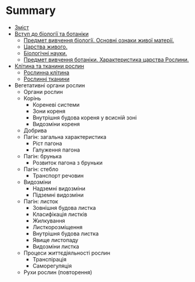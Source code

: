 # Summary

* [Зміст](README.md)
* [Вступ до бiологiї та ботанiки](1/predmet_vivchennya_biologi_osnovni_oznaki_zhivo_materi_oznachennya.md)
   * [Предмет вивчення бiологiї. Основнi ознаки живої матерiї.](1/predmet_vivchennya_biologi_osnovni_oznaki_zhivo_materi_oznachennya.md)
   * [Царства живого.](1/tsarstva_zhivogo.md)
   * [Бiологiчнi науки.](1/biologichni_nauki.md)
   * [Предмет вивчення ботанiки. Характеристика царства Рослини.](1/predmet_vivchennya_botaniki_harakteristika_tsarstva_roslini.md)
* [Клiтина та тканини рослин](2/roslinna_klitina.md)
   * [Рослинна клiтина](2/roslinna_klitina.md)
   * [Рослиннi тканини](2/roslinni_tkanini.md)
* Вегетативнi органи рослин
   * Органи рослин
   * Корiнь
       * Кореневi системи
       * Зони кореня
       * Внутрiшня будова кореня у всиснiй зонi
       * Видозмiни кореня
   * Добрива
   * Пагiн: загальна характеристика
       * Рiст пагона
       * Галуження пагона
   * Пагiн: брунька
       * Розвиток пагона з бруньки
   * Пагiн: стебло
       * Транспорт речовин
   * Видозмiни
       * Надземнi видозмiни
       * Пiдземнi видозмiни
   * Пагiн: листок
       * Зовнiшня будова листка
       * Класифiкацiя листкiв
       * Жилкування
       * Листкорозмiщення
       * Внутрiшня будова листка
       * Явище листопаду
       * Видозмiни листка
   * Процеси життєдiяльностi рослин
       * Транспiрацiя
       * Саморегуляцiя
   * Рухи рослин (повторення)

